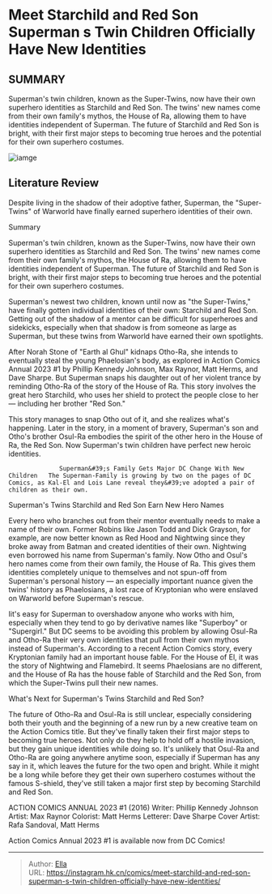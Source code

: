 # Meet Starchild and Red Son Superman s Twin Children Officially Have New Identities


## SUMMARY 



  Superman&#39;s twin children, known as the Super-Twins, now have their own superhero identities as Starchild and Red Son.   The twins&#39; new names come from their own family&#39;s mythos, the House of Ra, allowing them to have identities independent of Superman.   The future of Starchild and Red Son is bright, with their first major steps to becoming true heroes and the potential for their own superhero costumes.  

![iamge](https://static1.srcdn.com/wordpress/wp-content/uploads/2023/10/superman-and-the-super-twins-dc.jpg)

## Literature Review

Despite living in the shadow of their adoptive father, Superman, the &#34;Super-Twins&#34; of Warworld have finally earned superhero identities of their own.





Summary

  Superman&#39;s twin children, known as the Super-Twins, now have their own superhero identities as Starchild and Red Son.   The twins&#39; new names come from their own family&#39;s mythos, the House of Ra, allowing them to have identities independent of Superman.   The future of Starchild and Red Son is bright, with their first major steps to becoming true heroes and the potential for their own superhero costumes.  







Superman&#39;s newest two children, known until now as &#34;the Super-Twins,&#34; have finally gotten individual identities of their own: Starchild and Red Son. Getting out of the shadow of a mentor can be difficult for superheroes and sidekicks, especially when that shadow is from someone as large as Superman, but these twins from Warworld have earned their own spotlights.

After Norah Stone of &#34;Earth al Ghul&#34; kidnaps Otho-Ra, she intends to eventually steal the young Phaelosian&#39;s body, as explored in Action Comics Annual 2023 #1 by Phillip Kennedy Johnson, Max Raynor, Matt Herms, and Dave Sharpe. But Superman snaps his daughter out of her violent trance by reminding Otho-Ra of the story of the House of Ra. This story involves the great hero Starchild, who uses her shield to protect the people close to her — including her brother &#34;Red Son.&#34;

          




This story manages to snap Otho out of it, and she realizes what&#39;s happening. Later in the story, in a moment of bravery, Superman&#39;s son and Otho&#39;s brother Osul-Ra embodies the spirit of the other hero in the House of Ra, the Red Son. Now Superman&#39;s twin children have perfect new heroic identities.

                  Superman&#39;s Family Gets Major DC Change With New Children   The Superman-Family is growing by two on the pages of DC Comics, as Kal-El and Lois Lane reveal they&#39;ve adopted a pair of children as their own.   


 Superman&#39;s Twins Starchild and Red Son Earn New Hero Names 
          

Every hero who branches out from their mentor eventually needs to make a name of their own. Former Robins like Jason Todd and Dick Grayson, for example, are now better known as Red Hood and Nightwing since they broke away from Batman and created identities of their own. Nightwing even borrowed his name from Superman&#39;s family. Now Otho and Osul&#39;s hero names come from their own family, the House of Ra. This gives them identities completely unique to themselves and not spun-off from Superman&#39;s personal history — an especially important nuance given the twins&#39; history as Phaelosians, a lost race of Kryptonian who were enslaved on Warworld before Superman&#39;s rescue.




Iit&#39;s easy for Superman to overshadow anyone who works with him, especially when they tend to go by derivative names like &#34;Superboy&#34; or &#34;Supergirl.&#34; But DC seems to be avoiding this problem by allowing Osul-Ra and Otho-Ra their very own identities that pull from their own mythos instead of Superman&#39;s. According to a recent Action Comics story, every Kryptonian family had an important house fable. For the House of El, it was the story of Nightwing and Flamebird. It seems Phaelosians are no different, and the House of Ra has the house fable of Starchild and the Red Son, from which the Super-Twins pull their new names.



 What&#39;s Next for Superman&#39;s Twins Starchild and Red Son? 


          

The future of Otho-Ra and Osul-Ra is still unclear, especially considering both their youth and the beginning of a new run by a new creative team on the Action Comics title. But they&#39;ve finally taken their first major steps to becoming true heroes. Not only do they help to hold off a hostile invasion, but they gain unique identities while doing so. It&#39;s unlikely that Osul-Ra and Otho-Ra are going anywhere anytime soon, especially if Superman has any say in it, which leaves the future for the two open and bright. While it might be a long while before they get their own superhero costumes without the famous S-shield, they&#39;ve still taken a major first step by becoming Starchild and Red Son.




 ACTION COMICS ANNUAL 2023 #1 (2016)                  Writer: Phillip Kennedy Johnson   Artist: Max Raynor   Colorist: Matt Herms   Letterer: Dave Sharpe   Cover Artist: Rafa Sandoval, Matt Herms      



Action Comics Annual 2023 #1 is available now from DC Comics!



---

> Author: [Ella](https://instagram.hk.cn/)  
> URL: https://instagram.hk.cn/comics/meet-starchild-and-red-son-superman-s-twin-children-officially-have-new-identities/  

